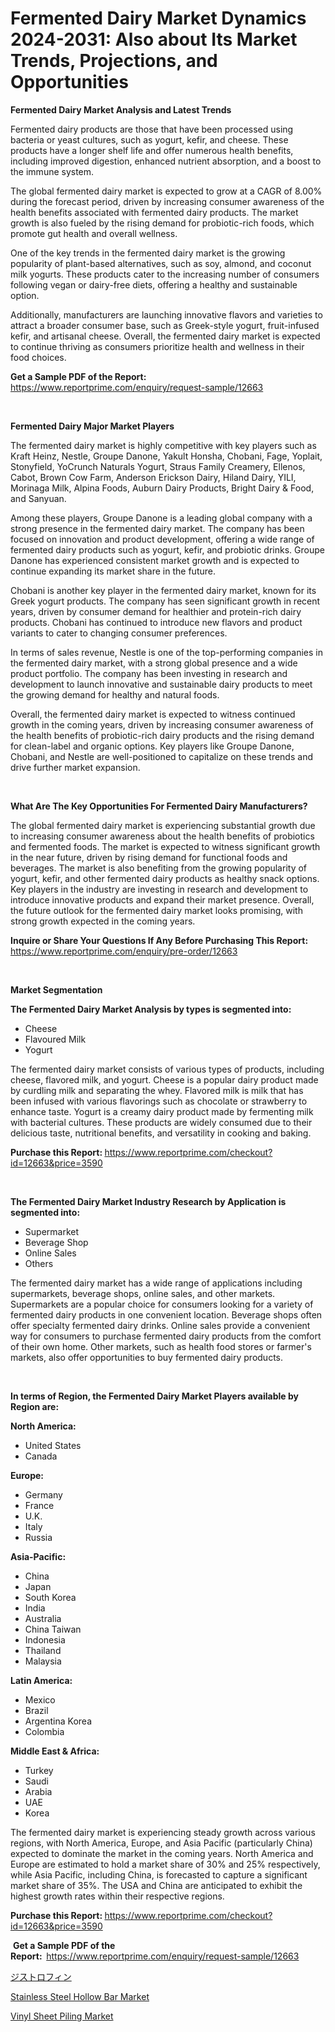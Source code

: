 <p><h1>Fermented Dairy Market Dynamics 2024-2031: Also about Its Market Trends, Projections, and Opportunities</h1></p><p><strong>Fermented Dairy Market Analysis and Latest Trends</strong></p>
<p><p>Fermented dairy products are those that have been processed using bacteria or yeast cultures, such as yogurt, kefir, and cheese. These products have a longer shelf life and offer numerous health benefits, including improved digestion, enhanced nutrient absorption, and a boost to the immune system.</p><p>The global fermented dairy market is expected to grow at a CAGR of 8.00% during the forecast period, driven by increasing consumer awareness of the health benefits associated with fermented dairy products. The market growth is also fueled by the rising demand for probiotic-rich foods, which promote gut health and overall wellness.</p><p>One of the key trends in the fermented dairy market is the growing popularity of plant-based alternatives, such as soy, almond, and coconut milk yogurts. These products cater to the increasing number of consumers following vegan or dairy-free diets, offering a healthy and sustainable option.</p><p>Additionally, manufacturers are launching innovative flavors and varieties to attract a broader consumer base, such as Greek-style yogurt, fruit-infused kefir, and artisanal cheese. Overall, the fermented dairy market is expected to continue thriving as consumers prioritize health and wellness in their food choices.</p></p>
<p><strong>Get a Sample PDF of the Report:&nbsp;</strong> <a href="https://www.reportprime.com/enquiry/request-sample/12663">https://www.reportprime.com/enquiry/request-sample/12663</a></p>
<p>&nbsp;</p>
<p><strong>Fermented Dairy Major Market Players</strong></p>
<p><p>The fermented dairy market is highly competitive with key players such as Kraft Heinz, Nestle, Groupe Danone, Yakult Honsha, Chobani, Fage, Yoplait, Stonyfield, YoCrunch Naturals Yogurt, Straus Family Creamery, Ellenos, Cabot, Brown Cow Farm, Anderson Erickson Dairy, Hiland Dairy, YILI, Morinaga Milk, Alpina Foods, Auburn Dairy Products, Bright Dairy & Food, and Sanyuan.</p><p>Among these players, Groupe Danone is a leading global company with a strong presence in the fermented dairy market. The company has been focused on innovation and product development, offering a wide range of fermented dairy products such as yogurt, kefir, and probiotic drinks. Groupe Danone has experienced consistent market growth and is expected to continue expanding its market share in the future.</p><p>Chobani is another key player in the fermented dairy market, known for its Greek yogurt products. The company has seen significant growth in recent years, driven by consumer demand for healthier and protein-rich dairy products. Chobani has continued to introduce new flavors and product variants to cater to changing consumer preferences.</p><p>In terms of sales revenue, Nestle is one of the top-performing companies in the fermented dairy market, with a strong global presence and a wide product portfolio. The company has been investing in research and development to launch innovative and sustainable dairy products to meet the growing demand for healthy and natural foods.</p><p>Overall, the fermented dairy market is expected to witness continued growth in the coming years, driven by increasing consumer awareness of the health benefits of probiotic-rich dairy products and the rising demand for clean-label and organic options. Key players like Groupe Danone, Chobani, and Nestle are well-positioned to capitalize on these trends and drive further market expansion.</p></p>
<p>&nbsp;</p>
<p><strong>What Are The Key Opportunities For Fermented Dairy Manufacturers?</strong></p>
<p><p>The global fermented dairy market is experiencing substantial growth due to increasing consumer awareness about the health benefits of probiotics and fermented foods. The market is expected to witness significant growth in the near future, driven by rising demand for functional foods and beverages. The market is also benefiting from the growing popularity of yogurt, kefir, and other fermented dairy products as healthy snack options. Key players in the industry are investing in research and development to introduce innovative products and expand their market presence. Overall, the future outlook for the fermented dairy market looks promising, with strong growth expected in the coming years.</p></p>
<p><strong>Inquire or Share Your Questions If Any Before Purchasing This Report:</strong> <a href="https://www.reportprime.com/enquiry/pre-order/12663">https://www.reportprime.com/enquiry/pre-order/12663</a></p>
<p>&nbsp;</p>
<p><strong>Market Segmentation</strong></p>
<p><strong>The Fermented Dairy Market Analysis by types is segmented into:</strong></p>
<p><ul><li>Cheese</li><li>Flavoured Milk</li><li>Yogurt</li></ul></p>
<p><p>The fermented dairy market consists of various types of products, including cheese, flavored milk, and yogurt. Cheese is a popular dairy product made by curdling milk and separating the whey. Flavored milk is milk that has been infused with various flavorings such as chocolate or strawberry to enhance taste. Yogurt is a creamy dairy product made by fermenting milk with bacterial cultures. These products are widely consumed due to their delicious taste, nutritional benefits, and versatility in cooking and baking.</p></p>
<p><strong>Purchase this Report:&nbsp;</strong><a href="https://www.reportprime.com/checkout?id=12663&price=3590">https://www.reportprime.com/checkout?id=12663&price=3590</a></p>
<p>&nbsp;</p>
<p><strong>The Fermented Dairy Market Industry Research by Application is segmented into:</strong></p>
<p><ul><li>Supermarket</li><li>Beverage Shop</li><li>Online Sales</li><li>Others</li></ul></p>
<p><p>The fermented dairy market has a wide range of applications including supermarkets, beverage shops, online sales, and other markets. Supermarkets are a popular choice for consumers looking for a variety of fermented dairy products in one convenient location. Beverage shops often offer specialty fermented dairy drinks. Online sales provide a convenient way for consumers to purchase fermented dairy products from the comfort of their own home. Other markets, such as health food stores or farmer's markets, also offer opportunities to buy fermented dairy products.</p></p>
<p>&nbsp;</p>
<p><strong>In terms of Region, the Fermented Dairy Market Players available by Region are:</strong></p>
<p>
    <p> <strong> North America: </strong>
        <ul>
            <li>United States</li>
            <li>Canada</li>
        </ul>
        </p> 
    <p> <strong> Europe: </strong>
        <ul>
            <li>Germany</li>
            <li>France</li>
            <li>U.K.</li>
            <li>Italy</li>
            <li>Russia</li>
        </ul>
        </p> 
    <p> <strong> Asia-Pacific: </strong>
        <ul>
            <li>China</li>
            <li>Japan</li>
            <li>South Korea</li>
            <li>India</li>
            <li>Australia</li>
            <li>China Taiwan</li>
            <li>Indonesia</li>
            <li>Thailand</li>
            <li>Malaysia</li>
        </ul>
        </p> 
    <p> <strong> Latin America: </strong>
        <ul>
            <li>Mexico</li>
            <li>Brazil</li>
            <li>Argentina Korea</li>
            <li>Colombia</li>
        </ul>
        </p> 
    <p> <strong> Middle East & Africa: </strong>
        <ul>
            <li>Turkey</li>
            <li>Saudi</li>
            <li>Arabia</li>
            <li>UAE</li>
            <li>Korea</li>
        </ul>
    </p>
    </p>
<p><p>The fermented dairy market is experiencing steady growth across various regions, with North America, Europe, and Asia Pacific (particularly China) expected to dominate the market in the coming years. North America and Europe are estimated to hold a market share of 30% and 25% respectively, while Asia Pacific, including China, is forecasted to capture a significant market share of 35%. The USA and China are anticipated to exhibit the highest growth rates within their respective regions.</p></p>
<p><strong>Purchase this Report: </strong><a href="https://www.reportprime.com/checkout?id=12663&price=3590">https://www.reportprime.com/checkout?id=12663&price=3590</a></p>
<p>&nbsp;<strong>Get a Sample PDF of the Report:&nbsp;&nbsp;</strong><a href="https://www.reportprime.com/enquiry/request-sample/12663">https://www.reportprime.com/enquiry/request-sample/12663</a></p>
<p><strong></strong></p>
<p><p><a href="https://medium.com/@raideochran7856/%E3%82%B8%E3%82%B9%E3%83%88%E3%83%AD%E3%83%95%E3%82%A3%E3%83%B3%E5%B8%82%E5%A0%B4-%E5%B8%82%E5%A0%B4cagr-%E5%B8%82%E5%A0%B4%E5%8B%95%E5%90%91-%E3%81%8A%E3%82%88%E3%81%B3%E6%88%90%E9%95%B7%E6%88%A6%E7%95%A5%E3%81%AB%E9%96%A2%E3%81%99%E3%82%8Binsights-adf393d1e671">ジストロフィン</a></p><p><a href="https://pretty-mail-caf.notion.site/Stainless-Steel-Hollow-Bar-Market-Size-Focuses-on-Market-Dynamics-In-Depth-Analysis-and-Future-Proj-ae319164af0b4174b8cbad935939767a">Stainless Steel Hollow Bar Market</a></p><p><a href="https://full-wildebeest-80b.notion.site/Vinyl-Sheet-Piling-Market-with-the-goal-of-estimating-the-market-size-and-future-growth-potential-of-2432c4d986444b42879188fd171d96b5">Vinyl Sheet Piling Market</a></p></p>